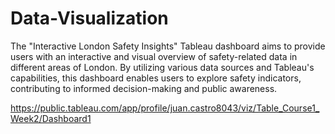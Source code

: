 # Data-Visualization

The "Interactive London Safety Insights" Tableau dashboard aims to provide users with an interactive and visual overview of safety-related data in different areas of London. By utilizing various data sources and Tableau's capabilities, this dashboard enables users to explore safety indicators, contributing to informed decision-making and public awareness.

https://public.tableau.com/app/profile/juan.castro8043/viz/Table_Course1_Week2/Dashboard1

